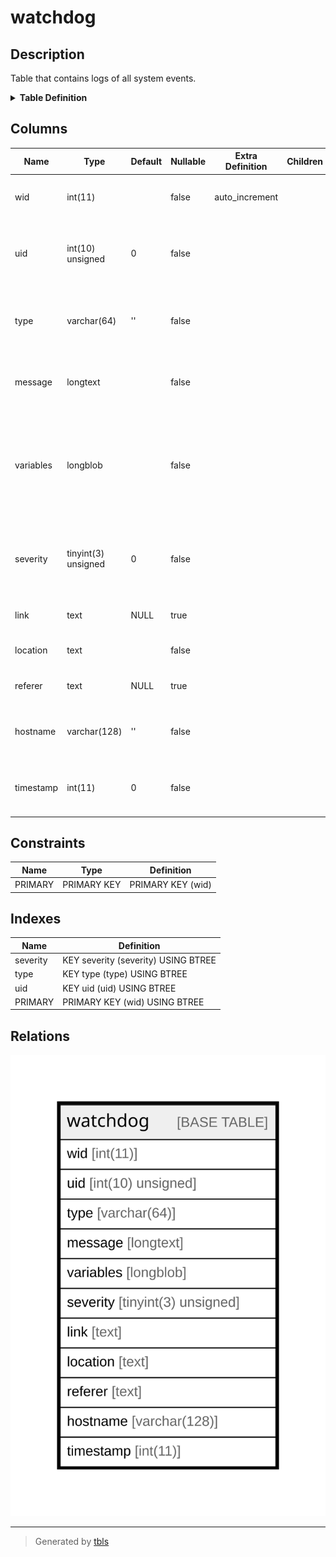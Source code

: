 # watchdog

## Description

Table that contains logs of all system events.

<details>
<summary><strong>Table Definition</strong></summary>

```sql
CREATE TABLE `watchdog` (
  `wid` int(11) NOT NULL AUTO_INCREMENT COMMENT 'Primary Key: Unique watchdog event ID.',
  `uid` int(10) unsigned NOT NULL DEFAULT 0 COMMENT 'The "users".uid of the user who triggered the event.',
  `type` varchar(64) CHARACTER SET ascii COLLATE ascii_general_ci NOT NULL DEFAULT '' COMMENT 'Type of log message, for example "user" or "page not found."',
  `message` longtext NOT NULL COMMENT 'Text of log message to be passed into the t() function.',
  `variables` longblob NOT NULL COMMENT 'Serialized array of variables that match the message string and that is passed into the t() function.',
  `severity` tinyint(3) unsigned NOT NULL DEFAULT 0 COMMENT 'The severity level of the event. ranges from 0 (Emergency) to 7 (Debug)',
  `link` text DEFAULT NULL COMMENT 'Link to view the result of the event.',
  `location` text NOT NULL COMMENT 'URL of the origin of the event.',
  `referer` text DEFAULT NULL COMMENT 'URL of referring page.',
  `hostname` varchar(128) CHARACTER SET ascii COLLATE ascii_general_ci NOT NULL DEFAULT '' COMMENT 'Hostname of the user who triggered the event.',
  `timestamp` int(11) NOT NULL DEFAULT 0 COMMENT 'Unix timestamp of when event occurred.',
  PRIMARY KEY (`wid`),
  KEY `type` (`type`),
  KEY `uid` (`uid`),
  KEY `severity` (`severity`)
) ENGINE=InnoDB AUTO_INCREMENT=[Redacted by tbls] DEFAULT CHARSET=utf8mb4 COLLATE=utf8mb4_general_ci COMMENT='Table that contains logs of all system events.'
```

</details>

## Columns

| Name | Type | Default | Nullable | Extra Definition | Children | Parents | Comment |
| ---- | ---- | ------- | -------- | ---------------- | -------- | ------- | ------- |
| wid | int(11) |  | false | auto_increment |  |  | Primary Key: Unique watchdog event ID. |
| uid | int(10) unsigned | 0 | false |  |  |  | The "users".uid of the user who triggered the event. |
| type | varchar(64) | '' | false |  |  |  | Type of log message, for example "user" or "page not found." |
| message | longtext |  | false |  |  |  | Text of log message to be passed into the t() function. |
| variables | longblob |  | false |  |  |  | Serialized array of variables that match the message string and that is passed into the t() function. |
| severity | tinyint(3) unsigned | 0 | false |  |  |  | The severity level of the event. ranges from 0 (Emergency) to 7 (Debug) |
| link | text | NULL | true |  |  |  | Link to view the result of the event. |
| location | text |  | false |  |  |  | URL of the origin of the event. |
| referer | text | NULL | true |  |  |  | URL of referring page. |
| hostname | varchar(128) | '' | false |  |  |  | Hostname of the user who triggered the event. |
| timestamp | int(11) | 0 | false |  |  |  | Unix timestamp of when event occurred. |

## Constraints

| Name | Type | Definition |
| ---- | ---- | ---------- |
| PRIMARY | PRIMARY KEY | PRIMARY KEY (wid) |

## Indexes

| Name | Definition |
| ---- | ---------- |
| severity | KEY severity (severity) USING BTREE |
| type | KEY type (type) USING BTREE |
| uid | KEY uid (uid) USING BTREE |
| PRIMARY | PRIMARY KEY (wid) USING BTREE |

## Relations

![er](watchdog.svg)

---

> Generated by [tbls](https://github.com/k1LoW/tbls)
